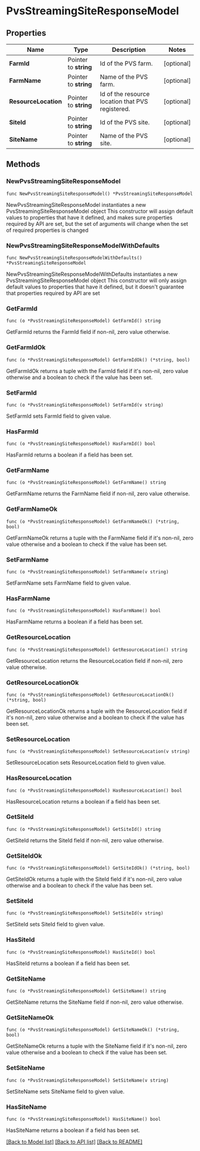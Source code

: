 # PvsStreamingSiteResponseModel

## Properties

Name | Type | Description | Notes
------------ | ------------- | ------------- | -------------
**FarmId** | Pointer to **string** | Id of the PVS farm. | [optional] 
**FarmName** | Pointer to **string** | Name of the PVS farm. | [optional] 
**ResourceLocation** | Pointer to **string** | Id of the resource location that PVS registered. | [optional] 
**SiteId** | Pointer to **string** | Id of the PVS site. | [optional] 
**SiteName** | Pointer to **string** | Name of the PVS site. | [optional] 

## Methods

### NewPvsStreamingSiteResponseModel

`func NewPvsStreamingSiteResponseModel() *PvsStreamingSiteResponseModel`

NewPvsStreamingSiteResponseModel instantiates a new PvsStreamingSiteResponseModel object
This constructor will assign default values to properties that have it defined,
and makes sure properties required by API are set, but the set of arguments
will change when the set of required properties is changed

### NewPvsStreamingSiteResponseModelWithDefaults

`func NewPvsStreamingSiteResponseModelWithDefaults() *PvsStreamingSiteResponseModel`

NewPvsStreamingSiteResponseModelWithDefaults instantiates a new PvsStreamingSiteResponseModel object
This constructor will only assign default values to properties that have it defined,
but it doesn't guarantee that properties required by API are set

### GetFarmId

`func (o *PvsStreamingSiteResponseModel) GetFarmId() string`

GetFarmId returns the FarmId field if non-nil, zero value otherwise.

### GetFarmIdOk

`func (o *PvsStreamingSiteResponseModel) GetFarmIdOk() (*string, bool)`

GetFarmIdOk returns a tuple with the FarmId field if it's non-nil, zero value otherwise
and a boolean to check if the value has been set.

### SetFarmId

`func (o *PvsStreamingSiteResponseModel) SetFarmId(v string)`

SetFarmId sets FarmId field to given value.

### HasFarmId

`func (o *PvsStreamingSiteResponseModel) HasFarmId() bool`

HasFarmId returns a boolean if a field has been set.

### GetFarmName

`func (o *PvsStreamingSiteResponseModel) GetFarmName() string`

GetFarmName returns the FarmName field if non-nil, zero value otherwise.

### GetFarmNameOk

`func (o *PvsStreamingSiteResponseModel) GetFarmNameOk() (*string, bool)`

GetFarmNameOk returns a tuple with the FarmName field if it's non-nil, zero value otherwise
and a boolean to check if the value has been set.

### SetFarmName

`func (o *PvsStreamingSiteResponseModel) SetFarmName(v string)`

SetFarmName sets FarmName field to given value.

### HasFarmName

`func (o *PvsStreamingSiteResponseModel) HasFarmName() bool`

HasFarmName returns a boolean if a field has been set.

### GetResourceLocation

`func (o *PvsStreamingSiteResponseModel) GetResourceLocation() string`

GetResourceLocation returns the ResourceLocation field if non-nil, zero value otherwise.

### GetResourceLocationOk

`func (o *PvsStreamingSiteResponseModel) GetResourceLocationOk() (*string, bool)`

GetResourceLocationOk returns a tuple with the ResourceLocation field if it's non-nil, zero value otherwise
and a boolean to check if the value has been set.

### SetResourceLocation

`func (o *PvsStreamingSiteResponseModel) SetResourceLocation(v string)`

SetResourceLocation sets ResourceLocation field to given value.

### HasResourceLocation

`func (o *PvsStreamingSiteResponseModel) HasResourceLocation() bool`

HasResourceLocation returns a boolean if a field has been set.

### GetSiteId

`func (o *PvsStreamingSiteResponseModel) GetSiteId() string`

GetSiteId returns the SiteId field if non-nil, zero value otherwise.

### GetSiteIdOk

`func (o *PvsStreamingSiteResponseModel) GetSiteIdOk() (*string, bool)`

GetSiteIdOk returns a tuple with the SiteId field if it's non-nil, zero value otherwise
and a boolean to check if the value has been set.

### SetSiteId

`func (o *PvsStreamingSiteResponseModel) SetSiteId(v string)`

SetSiteId sets SiteId field to given value.

### HasSiteId

`func (o *PvsStreamingSiteResponseModel) HasSiteId() bool`

HasSiteId returns a boolean if a field has been set.

### GetSiteName

`func (o *PvsStreamingSiteResponseModel) GetSiteName() string`

GetSiteName returns the SiteName field if non-nil, zero value otherwise.

### GetSiteNameOk

`func (o *PvsStreamingSiteResponseModel) GetSiteNameOk() (*string, bool)`

GetSiteNameOk returns a tuple with the SiteName field if it's non-nil, zero value otherwise
and a boolean to check if the value has been set.

### SetSiteName

`func (o *PvsStreamingSiteResponseModel) SetSiteName(v string)`

SetSiteName sets SiteName field to given value.

### HasSiteName

`func (o *PvsStreamingSiteResponseModel) HasSiteName() bool`

HasSiteName returns a boolean if a field has been set.


[[Back to Model list]](../README.md#documentation-for-models) [[Back to API list]](../README.md#documentation-for-api-endpoints) [[Back to README]](../README.md)


